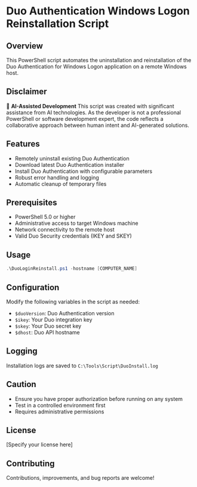 # Duo Authentication Windows Logon Reinstallation Script

## Overview
This PowerShell script automates the uninstallation and reinstallation of the Duo Authentication for Windows Logon application on a remote Windows host.

## Disclaimer
🤖 **AI-Assisted Development**
This script was created with significant assistance from AI technologies. As the developer is not a professional PowerShell or software development expert, the code reflects a collaborative approach between human intent and AI-generated solutions.

## Features
- Remotely uninstall existing Duo Authentication
- Download latest Duo Authentication installer
- Install Duo Authentication with configurable parameters
- Robust error handling and logging
- Automatic cleanup of temporary files

## Prerequisites
- PowerShell 5.0 or higher
- Administrative access to target Windows machine
- Network connectivity to the remote host
- Valid Duo Security credentials (IKEY and SKEY)

## Usage
```powershell
.\DuoLoginReinstall.ps1 -hostname [COMPUTER_NAME]
```

## Configuration
Modify the following variables in the script as needed:
- `$duoVersion`: Duo Authentication version
- `$ikey`: Your Duo integration key
- `$skey`: Your Duo secret key
- `$dhost`: Duo API hostname

## Logging
Installation logs are saved to `C:\Tools\Script\DuoInstall.log`

## Caution
- Ensure you have proper authorization before running on any system
- Test in a controlled environment first
- Requires administrative permissions

## License
[Specify your license here]

## Contributing
Contributions, improvements, and bug reports are welcome!
